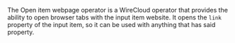 The Open item webpage operator is a WireCloud operator that provides the ability to open browser tabs with the input item website.
It opens the `link` property of the input item, so it can be used with anything that has said property.